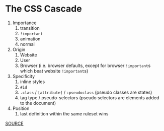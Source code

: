 # The CSS Cascade

1. Importance
   1. transition
   2. `!important`
   3. animation
   4. normal
2. Origin
   1. Website
   2. User
   3. Browser (i.e. browser defaults, except for browser `!important`s which beat website `!important`s)
3. Specificity
   1. inline styles
   2. `#id`
   3. `.class` / `[attribute]` / `:pseudoclass` (pseudo classes are states)
   4. tag type / pseudo-selectors (pseudo selectors are elements added to the document)
4. Position
   1. last definition within the same ruleset wins

[SOURCE](https://wattenberger.com/blog/css-cascade)
